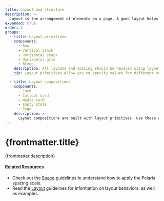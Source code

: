 ```yaml
---
title: Layout and structure
description: >-
  Layout is the arrangement of elements on a page. A good layout helps merchants understand and find information to complete their goals. To learn more, visit the [Layout](/design/layout) documentation.
expanded: true
order: 2
groups:
  - title: Layout primitives
    components:
      - Box
      - Vertical stack
      - Horizontal stack
      - Horizontal grid
      - Bleed
    description: All layouts and spacing should be handled using layout primitives. This keeps our components simple, flexible and composable.
    tip: Layout primitives allow you to specify values for different screen sizes. Check out the layout primitives for information on how responsive props apply to each component.

  - title: Layout compositions
    components:
      - Card
      - Callout card
      - Media card
      - Empty state
      - Page
    description: >-
      Layout compositions are built with layout primitives. Use these components to build common layouts in the admin with the help of sensible defaults.
---
```


# {frontmatter.title}

<Lede>{frontmatter.description}</Lede>

<Examples />

<Props componentName={frontmatter.title} />

#### Related Resources

- Check out the [Space](/design/space) guidelines to understand how to apply the Polaris spacing scale.
- Read the [Layout](/design/layout) guidelines for information on layout behaviors, as well as examples.
